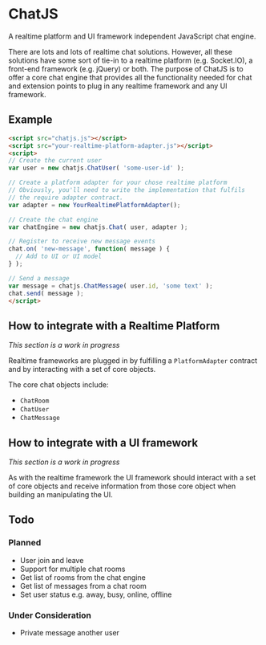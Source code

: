 # ChatJS

A realtime platform and UI framework independent JavaScript chat engine.

There are lots and lots of realtime chat solutions. However, all these solutions have some sort of tie-in to a realtime platform (e.g. Socket.IO), a front-end framework (e.g. jQuery) or both. The purpose of ChatJS is to offer a core chat engine that provides all the functionality needed for chat and extension points to plug in any realtime framework and any UI framework.

## Example

```html
<script src="chatjs.js"></script>
<script src="your-realtime-platform-adapter.js"></script>
<script>
// Create the current user
var user = new chatjs.ChatUser( 'some-user-id' );

// Create a platform adapter for your chose realtime platform
// Obviously, you'll need to write the implementation that fulfils
// the require adapter contract.
var adapter = new YourRealtimePlatformAdapter();

// Create the chat engine
var chatEngine = new chatjs.Chat( user, adapter );

// Register to receive new message events
chat.on( 'new-message', function( message ) {
  // Add to UI or UI model
} );

// Send a message
var message = chatjs.ChatMessage( user.id, 'some text' );
chat.send( message );
</script>
```

## How to integrate with a Realtime Platform

*This section is a work in progress*

Realtime frameworks are plugged in by fulfilling a `PlatformAdapter` contract and by interacting with a set of core objects.

The core chat objects include:

* `ChatRoom`
* `ChatUser`
* `ChatMessage`

## How to integrate with a UI framework

*This section is a work in progress*

As with the realtime framework the UI framework should interact with a set of core objects and receive information from those core object when building an manipulating the UI.

## Todo

### Planned

* User join and leave
* Support for multiple chat rooms
* Get list of rooms from the chat engine
* Get list of messages from a chat room
* Set user status e.g. away, busy, online, offline

### Under Consideration

* Private message another user
